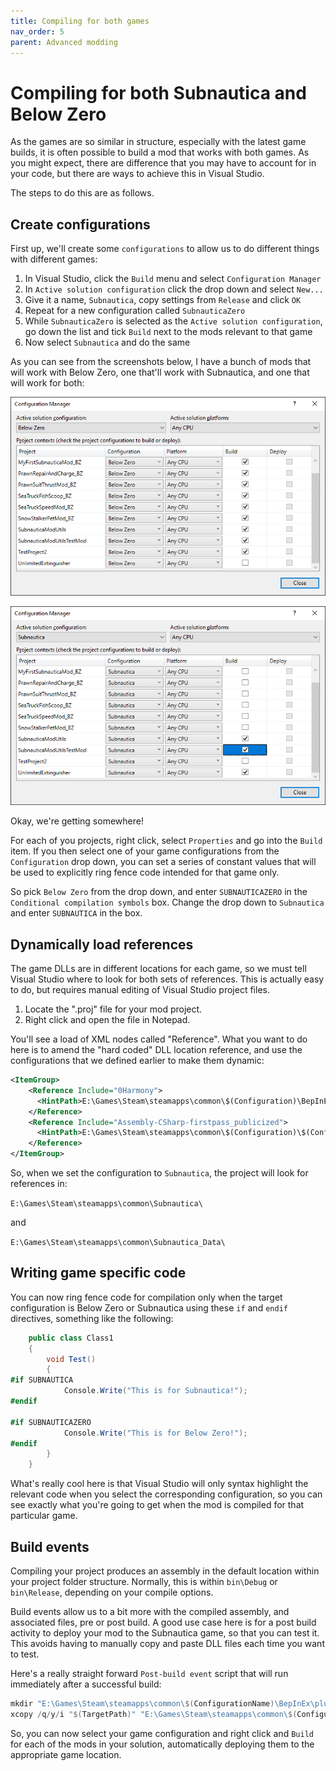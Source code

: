 ```yaml
---
title: Compiling for both games
nav_order: 5
parent: Advanced modding
---
```




# Compiling for both Subnautica and Below Zero

As the games are so similar in structure, especially with the latest game builds, it is often possible to build a mod that works with both games. As you might expect, there are difference that you may have to account for in your code, but there are ways to achieve this in Visual Studio.

The steps to do this are as follows.

## Create configurations

First up, we'll create some `configurations` to allow us to do different things with different games:

1. In Visual Studio, click the `Build` menu and select `Configuration Manager`
2. In `Active solution configuration` click the drop down and select `New...`
3. Give it a name, `Subnautica`, copy settings from `Release` and click `OK`
4. Repeat for a new configuration called `SubnauticaZero`
5. While `SubnauticaZero` is selected as the `Active solution configuration`, go down the list and tick `Build` next to the mods relevant to that game
6. Now select `Subnautica` and do the same

As you can see from the screenshots below, I have a bunch of mods that will work with Below Zero, one that'll work with Subnautica, and one that will work for both:

![](.\media\associatedconfig_bz.png)

![](.\media\associatedconfig_sn.png)

Okay, we're getting somewhere!

For each of you projects, right click, select `Properties` and go into the `Build` item. If you then select one of your game configurations from the `Configuration` drop down, you can set a series of constant values that will be used to explicitly ring fence code intended for that game only.

So pick `Below Zero` from the drop down, and enter `SUBNAUTICAZERO` in the `Conditional compilation symbols` box. Change the drop down to `Subnautica` and enter `SUBNAUTICA` in the box.

## Dynamically load references

The game DLLs are in different locations for each game, so we must tell Visual Studio where to look for both sets of references. This is actually easy to do, but requires manual editing of Visual Studio project files.

1. Locate the ".proj" file for your mod project.
2. Right click and open the file in Notepad.

You'll see a load of XML nodes called "Reference". What you want to do here is to amend the "hard coded" DLL location reference, and use the configurations that we defined earlier to make them dynamic:

```xml
<ItemGroup>
    <Reference Include="0Harmony">
      <HintPath>E:\Games\Steam\steamapps\common\$(Configuration)\BepInEx\core\0Harmony.dll</HintPath>
    </Reference>
    <Reference Include="Assembly-CSharp-firstpass_publicized">
      <HintPath>E:\Games\Steam\steamapps\common\$(Configuration)\$(Configuration)_Data\Managed\publicized_assemblies\Assembly-CSharp-firstpass_publicized.dll</HintPath>
    </Reference>
</ItemGroup>
```

So, when we set the configuration to `Subnautica`, the project will look for references in:

`E:\Games\Steam\steamapps\common\Subnautica\`

and

`E:\Games\Steam\steamapps\common\Subnautica_Data\`

## Writing game specific code

You can now ring fence code for compilation only when the target configuration is Below Zero or Subnautica using these `if` and `endif` directives, something like the following:

```c#
    public class Class1
    {
        void Test()
        {
#if SUBNAUTICA
            Console.Write("This is for Subnautica!");
#endif

#if SUBNAUTICAZERO
            Console.Write("This is for Below Zero!");
#endif
        }
    }
```

What's really cool here is that Visual Studio will only syntax highlight the relevant code when you select the corresponding configuration, so you can see exactly what you're going to get when the mod is compiled for that particular game.

## Build events

Compiling your project produces an assembly in the default location within your project folder structure. Normally, this is within `bin\Debug` or `bin\Release`, depending on your compile options.

Build events allow us to a bit more with the compiled assembly, and associated files, pre or post build. A good use case here is for a post build activity to deploy your mod to the Subnautica game, so that you can test it. This avoids having to manually copy and paste DLL files each time you want to test.

Here's a really straight forward `Post-build event` script that will run immediately after a successful build:

```powershell
mkdir "E:\Games\Steam\steamapps\common\$(ConfigurationName)\BepInEx\plugins\$(TargetName)"
xcopy /q/y/i "$(TargetPath)" "E:\Games\Steam\steamapps\common\$(ConfigurationName)\BepInEx\plugins\$(TargetName)" /E /H /C
```

So, you can now select your game configuration and right click and `Build` for each of the mods in your solution, automatically deploying them to the appropriate game location.



